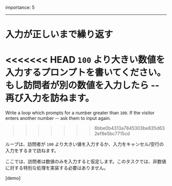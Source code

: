 importance: 5

---

# 入力が正しいまで繰り返す

<<<<<<< HEAD
`100` より大きい数値を入力するプロンプトを書いてください。もし訪問者が別の数値を入力したら -- 再び入力を訪ねます。
=======
Write a loop which prompts for a number greater than `100`. If the visitor enters another number -- ask them to input again.
>>>>>>> 6bbe0b4313a7845303be835d632ef8e5bc7715cd

ループは、訪問者が `100` より大きい値を入力するか、入力をキャンセル/空行の入力をするまで訪ねます。

ここでは、訪問者は数値のみを入力すると仮定します。このタスクでは、非数値に対する特別な処理を実装する必要はありません。

[demo]
